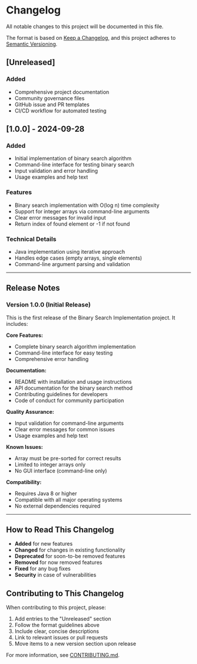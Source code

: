 # Changelog

All notable changes to this project will be documented in this file.

The format is based on [Keep a Changelog](https://keepachangelog.com/en/1.0.0/),
and this project adheres to [Semantic Versioning](https://semver.org/spec/v2.0.0.html).

## [Unreleased]

### Added
- Comprehensive project documentation
- Community governance files
- GitHub issue and PR templates
- CI/CD workflow for automated testing

## [1.0.0] - 2024-09-28

### Added
- Initial implementation of binary search algorithm
- Command-line interface for testing binary search
- Input validation and error handling
- Usage examples and help text

### Features
- Binary search implementation with O(log n) time complexity
- Support for integer arrays via command-line arguments
- Clear error messages for invalid input
- Return index of found element or -1 if not found

### Technical Details
- Java implementation using iterative approach
- Handles edge cases (empty arrays, single elements)
- Command-line argument parsing and validation

---

## Release Notes

### Version 1.0.0 (Initial Release)

This is the first release of the Binary Search Implementation project. It includes:

**Core Features:**
- Complete binary search algorithm implementation
- Command-line interface for easy testing
- Comprehensive error handling

**Documentation:**
- README with installation and usage instructions
- API documentation for the binary search method
- Contributing guidelines for developers
- Code of conduct for community participation

**Quality Assurance:**
- Input validation for command-line arguments
- Clear error messages for common issues
- Usage examples and help text

**Known Issues:**
- Array must be pre-sorted for correct results
- Limited to integer arrays only
- No GUI interface (command-line only)

**Compatibility:**
- Requires Java 8 or higher
- Compatible with all major operating systems
- No external dependencies required

---

## How to Read This Changelog

- **Added** for new features
- **Changed** for changes in existing functionality
- **Deprecated** for soon-to-be removed features
- **Removed** for now removed features
- **Fixed** for any bug fixes
- **Security** in case of vulnerabilities

## Contributing to This Changelog

When contributing to this project, please:

1. Add entries to the "Unreleased" section
2. Follow the format guidelines above
3. Include clear, concise descriptions
4. Link to relevant issues or pull requests
5. Move items to a new version section upon release

For more information, see [CONTRIBUTING.md](CONTRIBUTING.md).